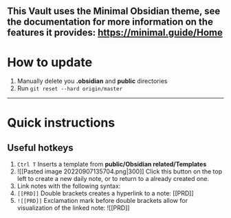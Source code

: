 This Vault uses the Minimal Obsidian theme, see the documentation for more information on the features it provides:
https://minimal.guide/Home
---
# How to update

1. Manually delete you **.obsidian** and **public** directories
2. Run ```git reset --hard origin/master```
---
# Quick instructions

## Useful hotkeys
1. ```Ctrl T``` Inserts a template from **public/Obsidian related/Templates**
2. ![[Pasted image 20220907135704.png|300]] Click this button on the top left to create a new daily note, or to return to a already created one.
3. Link notes with the following syntax:
4. ```[[PRD]]``` Double brackets creates a hyperlink to a note: [[PRD]]
5. ```![[PRD]]``` Exclamation mark before double brackets allow for visualization of the linked note:
	![[PRD]]